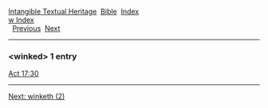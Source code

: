 [Intangible Textual Heritage](../../index)  [Bible](../index) 
[Index](index)   
[w Index](_w_)  
  [Previous](c12484)  [Next](c12486) 

------------------------------------------------------------------------

### &lt;winked&gt; 1 entry

[Act 17:30](../kjv/act017.htm#030)  

------------------------------------------------------------------------

[Next: winketh (2)](c12486)
